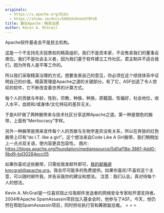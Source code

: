 ```yaml
---
originals:
  - https://s.apache.org/DiEo
  - https://shimo.im/docs/E6Dkds9neoUY9PsB
title: 赢在Apache：精英治理
author: Kevin A. McGrail
---
```


Apache软件基金会不是民主机构。

这是一个不支持先天投票权的精英组织。我们不是资本家，不会售卖我们的董事会席位。我们不是社会主义者，因为我们基于软件建立工作社区。君主制并不适合我们，因为所有人是平等工作的。

所以我们采取精英治理的方式。想要发表自己的意见，你必须在这个绩效体系中证明自己的价值。精英管理是Apache之道的关键部分。有了它，ASF创造了令人惊叹的软件，它不断改变着世界的计算方式。

每个人的贡献与年龄，性别，宗教，种族，种族，原籍国，性偏好，社会地位，收入水平，血统和/或身体/文化特征的差异无关。

于是ASF做了两种腕带来与技术社区分享这种Apache之道。第一种是银色的腕带，上面有“Meritocracy”字样。 

另外一种腕带是用来宣传每个人的贡献与生物学差异没有关系，所以在奔放的红色腕带上印有“do I.T. like a girl”。这个想法来自Code Like A Girl腕带，我们稍稍加上一点点双关语，使内容更具包容性。
图片: https://blogs.apache.org/foundation/mediaresource/5d0af18a-3881-4dd0-9bd9-bd30284ecc05

如果你喜欢这些腕带，只需给我发邮件即可，我的邮箱是kmcgrail@apache.org。我会尽可能多的免费提供。如果你喜欢/不喜欢这个主意，可以随时邮件我，并告诉我你的建议和想法。
 注意：我们认会。真对待每个人的想法。

Kevin A. McGrail是一位喜欢阻止垃圾邮件发送者的网络安全专家和开源支持者。2004年Apache SpamAssassin项目加入基金会时，他参与了ASF。今天，他仍然在帮助SpamAssassin项目，同时担任执行官和筹款副总裁。
= = =
